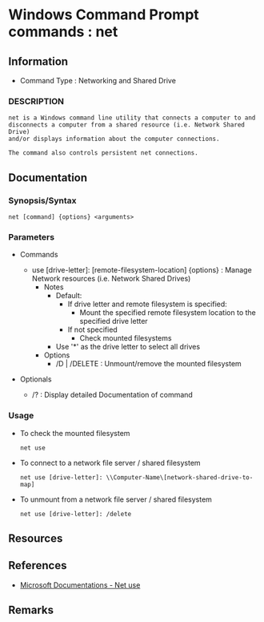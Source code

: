 # Windows Command Prompt commands : net

## Information
+ Command Type : Networking and Shared Drive

### DESCRIPTION

```
net is a Windows command line utility that connects a computer to and disconnects a computer from a shared resource (i.e. Network Shared Drive)
and/or displays information about the computer connections.

The command also controls persistent net connections.
```

## Documentation

### Synopsis/Syntax

```batchdos
net [command] {options} <arguments>
```

### Parameters

- Commands
    + use [drive-letter]: [remote-filesystem-location] {options}  : Manage Network resources (i.e. Network Shared Drives)
        - Notes
            + Default: 
                - If drive letter and remote filesystem is specified: 
                    + Mount the specified remote filesystem location to the specified drive letter
                - If not specified
                    + Check mounted filesystems
            + Use '*' as the drive letter to select all drives
        - Options
            + /D | /DELETE : Unmount/remove the mounted filesystem

- Optionals
    + /? : Display detailed Documentation of command

### Usage
- To check the mounted filesystem
	```batchdos
	net use
	```

- To connect to a network file server / shared filesystem
	```batchdos
	net use [drive-letter]: \\Computer-Name\[network-shared-drive-to-map]
	```

- To unmount from a network file server / shared filesystem
	```batchdos
	net use [drive-letter]: /delete
	```

## Resources

## References
+ [Microsoft Documentations - Net use](https://docs.microsoft.com/en-us/previous-versions/windows/it-pro/windows-server-2012-r2-and-2012/gg651155\(v=ws.11\))

## Remarks
